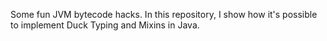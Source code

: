 Some fun JVM bytecode hacks. In this repository, I show how it's possible to implement Duck Typing and Mixins in Java.